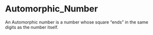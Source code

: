 # Automorphic_Number
An Automorphic number is a number whose square “ends” in the same digits as the number itself.
